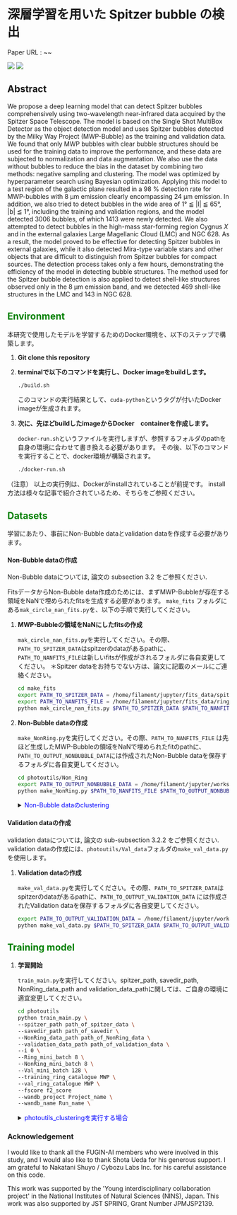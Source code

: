 # 深層学習を用いた Spitzer bubble の検出

Paper URL : ~~


<p style="display: inline">
  <!-- バックエンドの言語一覧 -->
  <img src="https://img.shields.io/badge/-Python-F2C63C.svg?logo=python&style=for-the-badge">
  <!-- インフラ一覧 -->
  <img src="https://img.shields.io/badge/-Docker-1488C6.svg?logo=docker&style=for-the-badge">
</p>

## Abstract

We propose a deep learning model that can detect Spitzer bubbles comprehensively using two-wavelength near-infrared data acquired by the Spitzer Space Telescope. The model is based on the Single Shot MultiBox Detector as the object detection model and uses Spitzer bubbles detected by the Milky Way Project (MWP-Bubble) as the training and validation data. We found that only MWP bubbles with clear bubble structures should be used for the training data to improve the performance, and these data are subjected to normalization and data augmentation. We also use the data without bubbles to reduce the bias in the dataset by combining two methods: negative sampling and clustering. The model was optimized by hyperparameter search using Bayesian optimization. Applying this model to a test region of the galactic plane resulted in a 98 % detection rate for MWP-bubbles with 8 µm emission clearly encompassing 24 µm emission. In addition, we also tried to detect bubbles in the wide area of 1° ≦ |l| ≦ 65°, |b| ≦ 1°, including the training and validation regions, and the model detected 3006 bubbles, of which 1413 were newly detected. We also attempted to detect bubbles in the high-mass star-forming region Cygnus $X$ and in the external galaxies Large Magellanic Cloud (LMC) and NGC 628.  As a result, the model proved to be effective for detecting Spitzer bubbles in external galaxies, while it also detected Mira-type variable stars and other objects that are difficult to distinguish from Spitzer bubbles for compact sources. The detection process takes only a few hours, demonstrating the efficiency of the model in detecting bubble structures. The method used for the Spitzer bubble detection is also applied to detect shell-like structures observed only in the 8 µm emission band, and we detected 469 shell-like structures in the LMC and 143 in NGC 628.


## <span style="color: green; ">Environment</span>
本研究で使用したモデルを学習するためのDocker環境を、以下のステップで構築します。

1. **Git clone this repository**

2. **terminalで以下のコマンドを実行し、Docker imageをbuildします。**

    ```bash
    ./build.sh
    ```

    このコマンドの実行結果として、`cuda-python`というタグが付いたDocker imageが生成されます。

3. **次に、先ほどbuildしたimageからDocker　containerを作成します。**

    `docker-run.sh`というファイルを実行しますが、参照するフォルダのpathを自身の環境に合わせて書き換える必要があります。
    その後、以下のコマンドを実行することで、docker環境が構築されます。

    ```bash
    ./docker-run.sh
    ```

（注意）
以上の実行例は、Dockerがinstallされていることが前提です。
install方法は様々な記事で紹介されているため、そちらをご参照ください。

## <span style="color: green; ">Datasets</span>
学習にあたり、事前にNon-Bubble dataとvalidation dataを作成する必要があります。

#### Non-Bubble dataの作成
Non-Bubble dataについては, 論文の subsection 3.2 をご参照ください.

FitsデータからNon-Bubble data作成のためには、まずMWP-Bubbleが存在する領域をNaNで埋められたfitsを生成する必要があります。
`make_fits` フォルダにある`mak_circle_nan_fits.py`を、以下の手順で実行してください。

1. **MWP-Bubbleの領域をNaNにしたfitsの作成**

    `mak_circle_nan_fits.py`を実行してください。その際、`PATH_TO_SPITZER_DATA`はspitzerのdataがあるpathに、`PATH_TO_NANFITS_FILE`は新しいfitsが作成がされるフォルダに各自変更してください。
    ＊Spitzer dataをお持ちでない方は、論文に記載のメールにご連絡ください。


    ```bash
    cd make_fits
    export PATH_TO_SPITZER_DATA = /home/filament/jupyter/fits_data/spitzer_data
    export PATH_TO_NANFITS_FILE = /home/filament/jupyter/fits_data/ring_to_circle_nan_fits
    python mak_circle_nan_fits.py $PATH_TO_SPITZER_DATA $PATH_TO_NANFITS_FILE
    ```

2. **Non-Bubble dataの作成**

    `make_NonRing.py`を実行してください。その際、`PATH_TO_NANFITS_FILE` は先ほど生成したMWP-Bubbleの領域をNaNで埋められたfitのpathに、`PATH_TO_OUTPUT_NONBUBBLE_DATA`には作成されたNon-Bubble dataを保存するフォルダに各自変更してください。

    ```bash
    cd photoutils/Non_Ring
    export PATH_TO_OUTPUT_NONBUBBLE_DATA = /home/filament/jupyter/workspace/NonRing_png
    python make_NonRing.py $PATH_TO_NANFITS_FILE $PATH_TO_OUTPUT_NONBUBBLE_DATA
    ```

    <details><summary> <span style="color: blue; ">Non-Bubble dataのclustering</span></summary>
    clusteringの詳細については、論文の subsection 4.3 をご参照ください.

    1. **作成したNon-Bubble dataをコピーする**

        上記で作成したNon-Bubble dataのコピーを作成してください。clusteringによりオリジナルデータが変更されないようにするためです。お使いのPCがLinuxであれば、cpコマンドで出来ます。

        ```bash
        export PATH_TO_NONBUBBLE_DATA_COPY = /home/filament/jupyter/workspace/NonRing_png_copy
        cp -r $PATH_TO_OUTPUT_NONRING_DATA $PATH_TO_NONBUBBLE_DATA_COPY
        ```

    2. **Non-Bubble data のclustering**

        `clustering.py`を実行してください。`PATH_TO_NONRING_DATA_COPY`には先ほどコピーしたNon-Bubble dataのpathを指定ください。

        ```bash
        python clustering.py class_num model_version $PATH_TO_NONRING_DATA_COPY
        ```
    </details>

#### Validation dataの作成
validation dataについては, 論文の sub-subsection 3.2.2 をご参照ください.
validation dataの作成には、`photoutils/Val_data`フォルダの`make_val_data.py`を使用します。

1. **Validation dataの作成**

    `make_val_data.py`を実行してください。その際、`PATH_TO_SPITZER_DATA`はspitzerのdataがあるpathに、`PATH_TO_OUTPUT_VALIDATION_DATA` には作成されたValidation dataを保存するフォルダに各自変更してください。

    ```bash
    export PATH_TO_OUTPUT_VALIDATION_DATA = /home/filament/jupyter/workspace/cut_val_png
    python make_val_data.py $PATH_TO_SPITZER_DATA $PATH_TO_OUTPUT_VALIDATION_DATA
    ```


## <span style="color: green; ">Training model</span>

1. **学習開始**

    `train_main.py`を実行してください。spitzer_path, savedir_path, NonRing_data_path and validation_data_pathに関しては、ご自身の環境に適宜変更してください。

    ```bash
    cd photoutils
    python train_main.py \
    --spitzer_path path_of_spitzer_data \
    --savedir_path path_of_savedir \
    --NonRing_data_path path_of_NonRing_data \
    --validation_data_path path_of_validation_data \
    --i 0 \
    --Ring_mini_batch 8 \
    --NonRing_mini_batch 8 \
    --Val_mini_batch 128 \
    --training_ring_catalogue MWP \
    --val_ring_catalogue MWP \
    --fscore f2_score
    --wandb_project Project_name \
    --wandb_name Run_name \
    ```

    <details><summary> <span style="color: blue; ">photoutils_clusteringを実行する場合</span></summary>

    `photoutils_clustering`フォルダにある`train_main.py`を実行してください。コマンドのオプションはほとんど変わらないですが、２点異なるパラメータがあります。

    1. **Run train_main.py in the `photoutils_clustering`**:

        `class_num`をclusteringしたクラス数に変換してください。 `NonRing_remove_class_list`にはSpitzer bubbleの特徴があるクラスを、`NonRing_aug_num` には`NonRing_remove_class_list`のクラスを0、それ以外を1に設定してください。＊必ずしも0,1にする必要はなく、増やしたい分だけ数を大きくしてください。

        ```bash
        cd photoutils_clustering
        python train_main.py \
        --spitzer_path path_of_spitzer_data \
        --savedir_path path_of_savedir \
        --NonRing_data_path path_of_NonRing_data \
        --validation_data_path path_of_validation_data \
        --i 0 \
        --Ring_mini_batch 8 \
        --NonRing_mini_batch 8 \
        --Val_mini_batch 128 \
        --training_ring_catalogue MWP \
        --val_ring_catalogue MWP \
        --fscore f2_score
        --wandb_project Project_name \
        --wandb_name Run_name \
        --NonRing_class_num 10 \
        --NonRing_remove_class_list 5 9 \
        --NonRing_aug_num 1 1 1 1 1 0 1 1 1 0
        ```

        **Note**: このコマンドの実行には、事前にNon-Bubble dataのクラスタリングをしておく必要があります。

    </details>

### Acknowledgement
I would like to thank all the FUGIN-AI members who were involved in this study, and I would also like to thank Shota Ueda for his generous support. I am grateful to Nakatani Shuyo / Cybozu Labs Inc. for his careful assistance on this code.

This work was supported by the 'Young interdisciplinary collaboration project' in the National Institutes of Natural Sciences (NINS), Japan. This work was also supported by JST SPRING, Grant Number JPMJSP2139.
